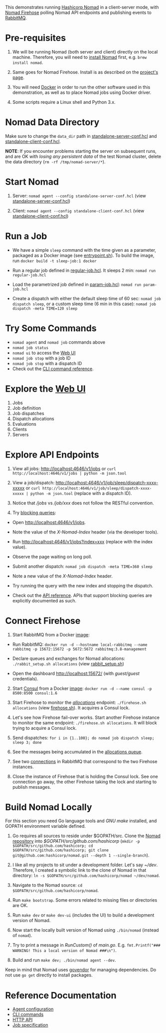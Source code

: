 This demonstrates running [Hashicorp Nomad](https://www.nomadproject.io/) in a client-server mode, with [Nomad Firehose](https://github.com/seatgeek/nomad-firehose) polling Nomad API endpoints and publishing events to [RabbitMQ](https://www.rabbitmq.com/).

# Pre-requisites

1. We will be running Nomad (both server and client) directly on the local machine. Therefore, you will need to [install Nomad](https://www.nomadproject.io/guides/install/index.html) first, e.g. `brew install nomad`.

2. Same goes for Nomad Firehose. Install is as described on the [project's page](https://github.com/seatgeek/nomad-firehose).

3. You will need [Docker](https://www.docker.com/) in order to run the other software used in this demonstration, as well as to place Nomad jobs using Docker driver.

4. Some scripts require a Linux shell and Python 3.x.

# Nomad Data Directory

Make sure to change the `data_dir` path in [standalone-server-conf.hcl](standalone-server-conf.hcl) and [standalone-client-conf.hcl](standalone-client-conf.hcl).

**NOTE**: If you encounter problems starting the server on subsequent runs, and are OK with _losing any persistent data_ of the test Nomad cluster, delete the data directory (`rm -rf /tmp/nomad-server/*`).

# Start Nomad

1. Server: `nomad agent --config standalone-server-conf.hcl` (view [standalone-server-conf.hcl](standalone-server-conf.hcl))

2. Client: `nomad agent --config standalone-client-conf.hcl` (view [standalone-client-conf.hcl](standalone-client-conf.hcl))

# Run a Job

* We have a simple `sleep` command with the time given as a parameter, packaged as a Docker image (see [entrypoint.sh](docker/entrypoint.sh)). To build the image, run `docker build -t sleep-job:1 docker`

* Run a regular job defined in [regular-job.hcl](regular-job.hcl). It sleeps 2 min:  `nomad run regular-job.hcl`

* Load the parametrized job defined in [param-job.hcl](param-job.hcl): `nomad run param-job.hcl`

* Create a dispatch with either the default sleep time of 60 sec: `nomad job dispatch sleep`, or a custom sleep time (6 min in this case): `nomad job dispatch -meta TIME=120 sleep`

# Try Some Commands

* `nomad agent` and `nomad job` commands above
* `nomad job status`
* `nomad ui` to access the [Web UI](http://localhost:4646)
* `nomad job stop` with a job ID
* `nomad job stop` with a dispatch ID
* Check out the [CLI command reference](https://www.nomadproject.io/docs/commands/index.html).

# Explore the [Web UI](http://localhost:4646)

1. Jobs
2. Job definition
3. Job dispatches
4. Dispatch allocations
5. Evaluations
6. Clients
7. Servers

# Explore API Endpoints

1. View all jobs: [http://localhost:4646/v1/jobs](http://localhost:4646/v1/jobs) or `curl http://localhost:4646/v1/jobs | python -m json.tool`

2. View a job/dispatch: [http://localhost:4646/v1/job/sleep/dispatch-xxxx-xxxxx](http://localhost:4646/v1/job/sleep/dispatch-xxxx-xxxxx) or `curl http://localhost:4646/v1/job/sleep/dispatch-xxxx-xxxxx | python -m json.tool` (replace with a dispatch ID).

3. Notice that _/jobs_ vs _/job/xxx_ does not follow the RESTful convention.

4. Try [blocking queries](https://www.nomadproject.io/api/index.html#blocking-queries):

  * Open [http://localhost:4646/v1/jobs](http://localhost:4646/v1/jobs).
  
  * Note the value of the _X-Nomad-Index_ header (via the developer tools).

  * Run [http://localhost:4646/v1/jobs?index=xxx](http://localhost:4646/v1/jobs=xxx) (replace with the index value).

  * Observe the page waiting on long poll.

  * Submit another dispatch: `nomad job dispatch -meta TIME=360 sleep`
  
  * Note a new value of the _X-Nomad-Index_ header.

  * Try running the query with the new index and stopping the dispatch.

* Check out the [API reference](https://www.nomadproject.io/api/index.html). APIs that support blocking queries are explicitly documented as such.

# Connect Firehose 

1. Start RabbitMQ from a Docker [image](https://hub.docker.com/_/rabbitmq):

  * Run RabbitMQ: `docker run -d --hostname local-rabbitmq --name rabbitmq -p 15672:15672 -p 5672:5672 rabbitmq:3.8-management`

  * Declare queues and exchanges for Nomad allocations: `./rabbit_setup.sh allocations` (view [rabbit_setup.sh](rabbit_setup.sh))

  * Open the dashboard [http://localhost:15672/](http://localhost:15672/) (with _guest/guest_ credentials).

2. Start [Consul](https://www.consul.io/) from a Docker [image](https://hub.docker.com/_/consul): `docker run -d --name consul -p 8500:8500 consul:1.6`

3. Start Firehose to monitor the [_allocations_](http://localhost:4646/v1/allocations) endpoint: `./firehose.sh allocations` (view [firehose.sh](firehose.sh)). It acquires a Consul lock.

4. Let's see how Firehose fail-over works. Start another Firehose instance to monitor the same endpoint: `./firehose.sh allocations`. It will block trying to acquire a Consul lock.

5. Send dispatches: `for i in {1..100}; do nomad job dispatch sleep; sleep 3; done`

6. See the messages being accumulated in the [allocations queue](http://localhost:15672/#/queues/%2F/nomad-allocations).

7. See two [connections](http://localhost:15672/#/connections) in RabbitMQ that correspond to the two Firehose instances.

8. Close the instance of Firehose that is holding the Consul lock. See one connection go away, the other Firehose taking the lock and starting to publish messages.

# Build Nomad Locally

For this section you need Go language tools and _GNU make_ installed, and GOPATH environment variable defined.

1. Go requires all sources to reside under \$GOPATH/src. Clone the [Nomad repository](https://github.com/hashicorp/nomad) into _\$GOPATH/src/github.com/hashicorp_ (`mkdir -p $GOPATH/src/github.com/hashicorp; cd $GOPATH/src/github.com/hashicorp; git clone git@github.com:hashicorp/nomad.git --depth 1 --single-branch`).

2. I like all my projects to sit under a development folder. Let's say _~/dev_. Therefore, I created a symbolic link to the clone of Nomad in that directory: `ln -s $GOPATH/src/github.com/hashicorp/nomad ~/dev/nomad`.

3. Navigate to the Nomad source: `cd $GOPATH/src/github.com/hashicorp/nomad`.

4. Run `make bootstrap`. Some errors related to missing files or directories are OK.

5. Run `make dev` or `make dev-ui` (includes the UI) to build a development version of Nomad.

6. Now start the locally built version of Nomad using `./bin/nomad` (instead of `nomad`).

7. Try to print a message in _RunCustom()_ of _main.go_. E.g. `fmt.Printf("### WARNING! This a local version of Nomad ###\n")`.

8. Build and run `make dev; ./bin/nomad agent --dev`.

Keep in mind that Nomad uses [govendor](https://github.com/kardianos/govendor) for managing dependencies. Do not use `go get` directly to install packages.

# Reference Documentation

- [Agent configuration](https://www.nomadproject.io/docs/configuration/index.html)
- [CLI commands](https://www.nomadproject.io/docs/commands/index.html)
- [HTTP API](https://www.nomadproject.io/api/index.html)
- [Job specification](https://www.nomadproject.io/docs/job-specification/index.html)